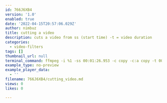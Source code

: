 ```yaml
---
id: 766J6XB4
version: '1.0'
enabled: true
date: '2022-04-15T20:57:06.029Z'
author: nimbuz
title: cutting a video
description: cuts a video from ss (start time) -t = video duration
categories:
  - video-filters
tags: []
thumbnail_url: null
terminal_command: ffmpeg -i %1 -ss 00:01:26.953 -c copy -c:a copy -t 00:03:39.505 %1_output.mp4
example_type: no-preview
example_player_data:
  - ''
filename: 766J6XB4/cutting_video.md
views: 0
likes: 0

---
```

